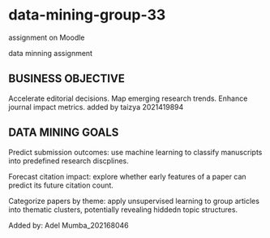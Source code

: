 # data-mining-group-33
assignment on Moodle 

data minning assignment
## BUSINESS OBJECTIVE
Accelerate editorial decisions.
Map emerging research trends.
Enhance journal impact metrics.
added by taizya 2021419894

## DATA MINING GOALS

Predict submission outcomes: use machine learning to classify manuscripts into predefined research discplines.

Forecast citation impact: explore whether early features of a paper can predict its future citation count.

Categorize papers by theme: apply unsupervised learning to group articles into thematic clusters, potentially revealing hiddedn topic structures.

Added by: Adel Mumba_202168046
